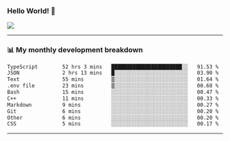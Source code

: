 ### Hello World! 👋

<a>
  <img align="center" src="https://github-readme-stats.vercel.app/api?username=megatunger&count_private=true&include_all_commits=true&bg_color=30,56CCF2,2F80ED&title_color=fff&text_color=fff" />
</a>

------
### 📊 My monthly development breakdown

<!--START_SECTION:waka-->

```txt
TypeScript        52 hrs 3 mins   ███████████████████████░░   91.53 %
JSON              2 hrs 13 mins   █░░░░░░░░░░░░░░░░░░░░░░░░   03.90 %
Text              55 mins         ▒░░░░░░░░░░░░░░░░░░░░░░░░   01.64 %
.env file         23 mins         ▒░░░░░░░░░░░░░░░░░░░░░░░░   00.68 %
Bash              15 mins         ░░░░░░░░░░░░░░░░░░░░░░░░░   00.47 %
C++               11 mins         ░░░░░░░░░░░░░░░░░░░░░░░░░   00.33 %
Markdown          9 mins          ░░░░░░░░░░░░░░░░░░░░░░░░░   00.27 %
Git               6 mins          ░░░░░░░░░░░░░░░░░░░░░░░░░   00.20 %
Other             6 mins          ░░░░░░░░░░░░░░░░░░░░░░░░░   00.20 %
CSS               5 mins          ░░░░░░░░░░░░░░░░░░░░░░░░░   00.17 %
```

<!--END_SECTION:waka-->

------
